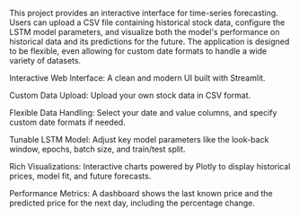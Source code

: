 This project provides an interactive interface for time-series forecasting. Users can upload a CSV file containing historical stock data, configure the LSTM model parameters, and visualize both the model's performance on historical data and its predictions for the future. The application is designed to be flexible, even allowing for custom date formats to handle a wide variety of datasets.

Interactive Web Interface: A clean and modern UI built with Streamlit.

Custom Data Upload: Upload your own stock data in CSV format.

Flexible Data Handling: Select your date and value columns, and specify custom date formats if needed.

Tunable LSTM Model: Adjust key model parameters like the look-back window, epochs, batch size, and train/test split.

Rich Visualizations: Interactive charts powered by Plotly to display historical prices, model fit, and future forecasts.

Performance Metrics: A dashboard shows the last known price and the predicted price for the next day, including the percentage change.


